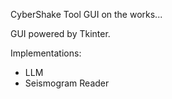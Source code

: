 CyberShake Tool GUI on the works...

GUI powered by Tkinter. 

Implementations:
  - LLM
  - Seismogram Reader
